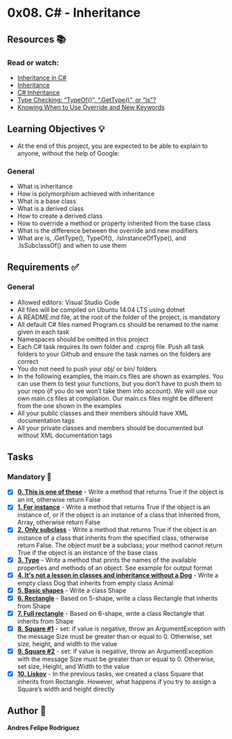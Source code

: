 # 0x08. C# - Inheritance
## Resources :books:
### Read or watch:

* [Inheritance in C#]()
* [Inheritance]()
* [C# Inheritance]()
* [Type Checking: “TypeOf()”, “.GetType()”, or “is”?]()
* [Knowing When to Use Override and New Keywords]()
## Learning Objectives :bulb:
* At the end of this project, you are expected to be able to explain to anyone, without the help of Google:

### General
* What is inheritance
* How is polymorphism achieved with inheritance
* What is a base class
* What is a derived class
* How to create a derived class
* How to override a method or property inherited from the base class
* What is the difference between the override and new modifiers
* What are is, .GetType(), TypeOf(), .IsInstanceOfType(), and .IsSubclassOf() and when to use them
## Requirements :white_check_mark:
### General
* Allowed editors: Visual Studio Code
* All files will be compiled on Ubuntu 14.04 LTS using dotnet
* A README.md file, at the root of the folder of the project, is mandatory
* All default C# files named Program.cs should be renamed to the name given in each task
* Namespaces should be omitted in this project
* Each C# task requires its own folder and .csproj file. Push all task folders to your Github and ensure the task names on the folders are correct
* You do not need to push your obj/ or bin/ folders
* In the following examples, the main.cs files are shown as examples. You can use them to test your functions, but you don’t have to push them to your repo (if you do we won’t take them into account). We will use our own main.cs files at compilation. Our main.cs files might be different from the one shown in the examples
* All your public classes and their members should have XML documentation tags
* All your private classes and members should be documented but without XML documentation tags
## Tasks
### Mandatory :page_with_curl:
- [x] **[0. This is one of these](./0-is/)** - Write a method that returns True if the object is an int, otherwise return False
- [x] **[1. For instance](./1-instance/)** - Write a method that returns True if the object is an instance of, or if the object is an instance of a class that inherited from, Array, otherwise return False
- [x] **[2. Only subclass](./2-subclass/)** - Write a method that returns True if the object is an instance of a class that inherits from the specified class, otherwise return False. The object must be a subclass; your method cannot return True if the object is an instance of the base class
- [x] **[3. Type](./3-type_get/)** - Write a method that prints the names of the available properties and methods of an object. See example for output format
- [x] **[4. It's not a lesson in classes and inheritance without a Dog](./4-inherit/)** - Write a empty class Dog that inherits from empty class Animal
- [x] **[5. Basic shapes](./5-shape/)** - Write a class Shape
- [x] **[6. Rectangle](./6-shape/)** - Based on 5-shape, write a class Rectangle that inherits from Shape
- [x] **[7. Full rectangle](./7-shape/)** - Based on 6-shape, write a class Rectangle that inherits from Shape
- [x] **[8. Square #1](./8-shape/)** - set: if value is negative, throw an ArgumentException with the message Size must be greater than or equal to 0. Otherwise, set size, height, and width to the value
- [x] **[9. Square #2](./9-shape/)** - set: if value is negative, throw an ArgumentException with the message Size must be greater than or equal to 0. Otherwise, set size, Height, and Width to the value
- [x] **[10. Liskov](./10-Liskov/)** - In the previous tasks, we created a class Square that inherits from Rectangle. However, what happens if you try to assign a Square’s width and height directly
## Author :pencil:
**Andres Felipe Rodriguez**